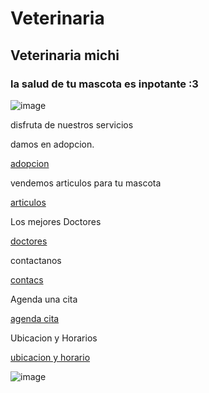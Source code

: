 
# Veterinaria

## Veterinaria michi

### la salud de tu mascota es inpotante :3 

![image](https://user-images.githubusercontent.com/100097825/162327496-b24ba047-a787-4fa8-8a60-d1b279b7ad2c.png)

disfruta de nuestros  servicios

damos en adopcion.

[adopcion](Adopción.md)

vendemos articulos para tu mascota

[articulos](Artículos.md)

Los mejores Doctores

[doctores](doctores.md)

contactanos

[contacs](contactos.md)

Agenda una cita

[agenda cita](agenda-cita.md)

Ubicacion y Horarios

[ubicacion y horario](ubicacion-y-horarios.md)

![image](https://user-images.githubusercontent.com/100097825/165816952-5bdeb430-4572-47da-aade-cecb61c15e56.png)
